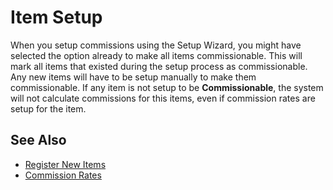 # Item Setup

When you setup commissions using the Setup Wizard, you might have selected the option already to make all items commissionable. This will mark all items that existed during the setup process as commissionable. Any new items will have to be setup manually to make them commissionable. If any item is not setup to be **Commissionable**, the system will not calculate commissions for this items, even if commission rates are setup for the item.

## See Also

- [Register New Items](https://docs.microsoft.com/en-us/dynamics365/business-central/inventory-how-register-new-items)
- [Commission Rates](commission-rate-setup.md)
